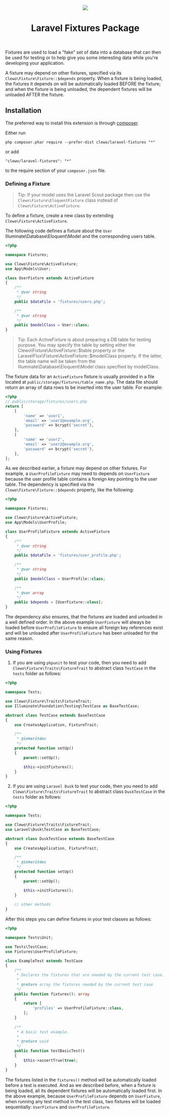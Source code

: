 <p align="center">
    <img src="https://avatars0.githubusercontent.com/u/62402051?s=200&v=4">
    <h1 align="center">Laravel Fixtures Package</h1>
    <br>
</p>

Fixtures are used to load a "fake" set of data into a database that can then be used for testing or to help give you some interesting data while you're developing your application. 

A fixture may depend on other fixtures, specified via its `Clewo\Fixture\Fixture::$depends` property. When a fixture is being loaded, the fixtures it depends on will be automatically loaded BEFORE the fixture; and when the fixture is being unloaded, the dependent fixtures will be unloaded AFTER the fixture.

Installation
------------

The preferred way to install this extension is through [composer](http://getcomposer.org/download/).

Either run

```
php composer.phar require --prefer-dist clewo/laravel-fixtures "*"
```

or add

```
"clewo/laravel-fixtures": "*"
```

to the require section of your `composer.json` file.


### Defining a Fixture

> Tip: If your model uses the Laravel Scout package then use the `Clewo\Fixture\EloquentFixture` class instead of `Clewo\Fixture\ActiveFixture`. 

To define a fixture, create a new class by extending `Clewo\Fixture\ActiveFixture`.

The following code defines a fixture about the `User` Illuminate\Database\Eloquent\Model and the corresponding users table.

```php
<?php

namespace Fixtures;

use Clewo\Fixture\ActiveFixture;
use App\Models\User;

class UserFixture extends ActiveFixture
{
    /**
     * @var string
     */
    public $dataFile = 'fixtures/users.php';

    /**
     * @var string
     */
    public $modelClass = User::class;
}
``` 

> Tip: Each ActiveFixture is about preparing a DB table for testing purpose. You may specify the table by setting either the Clewo\Fixture\ActiveFixture::$table property or the LaravelFlux\Fixture\ActiveFixture::$modelClass property. If the latter, the table name will be taken from the Illuminate\Database\Eloquent\Model class specified by modelClass.

The fixture data for an `ActiveFixture` fixture is usually provided in a file located at `public/storage/fixtures/table_name.php`.
The data file should return an array of data rows to be inserted into the user table. For example:

```php
<?php
// public/storage/fixtures/users.php
return [
    [
        'name' => 'user1',
        'email' => 'user1@example.org',
        'password' => bcrypt('secret'),
    ],
    [
        'name' => 'user2',
        'email' => 'user2@example.org',
        'password' => bcrypt('secret'),
    ],
];
```

As we described earlier, a fixture may depend on other fixtures. For example, a `UserProfileFixture` may need to depends on `UserFixture` because the user profile table contains a foreign key pointing to the user table. The dependency is specified via the `Clewo\Fixture\Fixture::$depends` property, like the following:

```php
<?php

namespace Fixtures;

use Clewo\Fixture\ActiveFixture;
use App\Models\UserProfile;

class UserProfileFixture extends ActiveFixture
{
    /**
     * @var string
     */
    public $dataFile = 'fixtures/user_profile.php';

    /**
     * @var string
     */
    public $modelClass = UserProfile::class;

    /**
     * @var array
     */
    public $depends = [UserFixture::class];
}
```

The dependency also ensures, that the fixtures are loaded and unloaded in a well defined order. In the above example `UserFixture` will always be loaded before `UserProfileFixture` to ensure all foreign key references exist and will be unloaded after `UserProfileFixture` has been unloaded for the same reason.

### Using Fixtures

1) If you are using `phpunit` to test your code, then you need to add `Clewo\Fixture\Traits\FixtureTrait` to abstract class `TestCase` in the `tests` folder as follows:
```php
<?php

namespace Tests;

use Clewo\Fixture\Traits\FixtureTrait;
use Illuminate\Foundation\Testing\TestCase as BaseTestCase;

abstract class TestCase extends BaseTestCase
{
    use CreatesApplication, FixtureTrait;

    /**
     * @inheritdoc
     */
    protected function setUp()
    {
        parent::setUp();

        $this->initFixtures();
    }
}
```
2) If you are using `Laravel Dusk` to test your code, then you need to add `Clewo\Fixture\Traits\FixtureTrait` to abstract class `DuskTestCase` in the `tests` folder as follows:

```php
<?php

namespace Tests;

use Clewo\Fixture\Traits\FixtureTrait;
use Laravel\Dusk\TestCase as BaseTestCase;

abstract class DuskTestCase extends BaseTestCase
{
    use CreatesApplication, FixtureTrait;

    /**
     * @inheritdoc
     */
    protected function setUp()
    {
        parent::setUp();

        $this->initFixtures();
    }
    
    // other methods
}
```

After this steps you can define fixtures in your test classes as follows:
```php
<?php

namespace Tests\Unit;

use Tests\TestCase;
use Fixtures\UserProfileFixture;

class ExampleTest extends TestCase
{
    /**
     * Declares the fixtures that are needed by the current test case.
     *
     * @return array the fixtures needed by the current test case
     */
    public function fixtures(): array
    {
        return [
            'profiles' => UserProfileFixture::class,
        ];
    }
        
    /**
     * A basic test example.
     *
     * @return void
     */
    public function testBasicTest()
    {
        $this->assertTrue(true);
    }
}
```

The fixtures listed in the `fixtures()` method will be automatically loaded before a test is executed.
And as we described before, when a fixture is being loaded, all its dependent fixtures will be automatically loaded first. In the above example, because `UserProfileFixture` depends on `UserFixture`, when running any test method in the test class, two fixtures will be loaded sequentially: `UserFixture` and `UserProfileFixture`.
